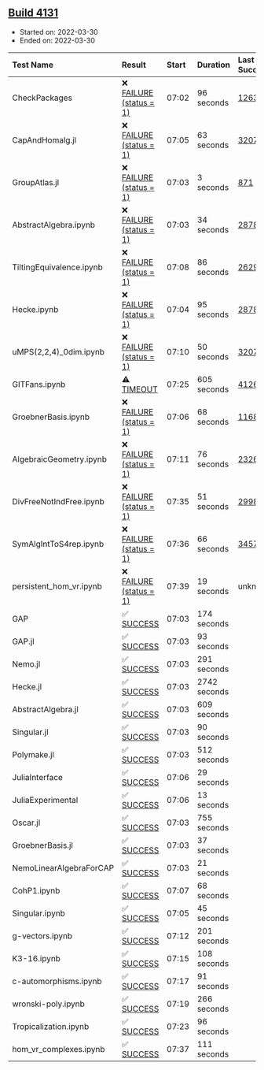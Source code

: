 ## [Build 4131](https://oscarci.mathematik.uni-kl.de/job/oscar-stable/4131/)

* Started on: 2022-03-30
* Ended on: 2022-03-30

| Test Name    | Result | Start | Duration | Last Success | First Failure |
|:-------------|:-------|:------|:---------|:-------------|:--------------|
| CheckPackages | ❌ [FAILURE (status = 1)](https://oscarci.mathematik.uni-kl.de/job/oscar-stable/4131/artifact/logs/build-4131/CheckPackages.log) | 07:02 | 96 seconds | [1263](https://oscarci.mathematik.uni-kl.de/job/oscar-stable/1263/) | [1264](https://oscarci.mathematik.uni-kl.de/job/oscar-stable/1264/) |
| CapAndHomalg.jl | ❌ [FAILURE (status = 1)](https://oscarci.mathematik.uni-kl.de/job/oscar-stable/4131/artifact/logs/build-4131/CapAndHomalg.jl.log) | 07:05 | 63 seconds | [3207](https://oscarci.mathematik.uni-kl.de/job/oscar-stable/3207/) | [3208](https://oscarci.mathematik.uni-kl.de/job/oscar-stable/3208/) |
| GroupAtlas.jl | ❌ [FAILURE (status = 1)](https://oscarci.mathematik.uni-kl.de/job/oscar-stable/4131/artifact/logs/build-4131/GroupAtlas.jl.log) | 07:03 | 3 seconds | [871](https://oscarci.mathematik.uni-kl.de/job/oscar-stable/871/) | [872](https://oscarci.mathematik.uni-kl.de/job/oscar-stable/872/) |
| AbstractAlgebra.ipynb | ❌ [FAILURE (status = 1)](https://oscarci.mathematik.uni-kl.de/job/oscar-stable/4131/artifact/logs/build-4131/AbstractAlgebra.ipynb.log) | 07:03 | 34 seconds | [2878](https://oscarci.mathematik.uni-kl.de/job/oscar-stable/2878/) | [2879](https://oscarci.mathematik.uni-kl.de/job/oscar-stable/2879/) |
| TiltingEquivalence.ipynb | ❌ [FAILURE (status = 1)](https://oscarci.mathematik.uni-kl.de/job/oscar-stable/4131/artifact/logs/build-4131/TiltingEquivalence.ipynb.log) | 07:08 | 86 seconds | [2629](https://oscarci.mathematik.uni-kl.de/job/oscar-stable/2629/) | [2630](https://oscarci.mathematik.uni-kl.de/job/oscar-stable/2630/) |
| Hecke.ipynb | ❌ [FAILURE (status = 1)](https://oscarci.mathematik.uni-kl.de/job/oscar-stable/4131/artifact/logs/build-4131/Hecke.ipynb.log) | 07:04 | 95 seconds | [2878](https://oscarci.mathematik.uni-kl.de/job/oscar-stable/2878/) | [2879](https://oscarci.mathematik.uni-kl.de/job/oscar-stable/2879/) |
| uMPS(2,2,4)_0dim.ipynb | ❌ [FAILURE (status = 1)](https://oscarci.mathematik.uni-kl.de/job/oscar-stable/4131/artifact/logs/build-4131/uMPS-2-2-4-_0dim.ipynb.log) | 07:10 | 50 seconds | [3207](https://oscarci.mathematik.uni-kl.de/job/oscar-stable/3207/) | [3208](https://oscarci.mathematik.uni-kl.de/job/oscar-stable/3208/) |
| GITFans.ipynb | ⚠ [TIMEOUT](https://oscarci.mathematik.uni-kl.de/job/oscar-stable/4131/artifact/logs/build-4131/GITFans.ipynb.log) | 07:25 | 605 seconds | [4126](https://oscarci.mathematik.uni-kl.de/job/oscar-stable/4126/) | [4127](https://oscarci.mathematik.uni-kl.de/job/oscar-stable/4127/) |
| GroebnerBasis.ipynb | ❌ [FAILURE (status = 1)](https://oscarci.mathematik.uni-kl.de/job/oscar-stable/4131/artifact/logs/build-4131/GroebnerBasis.ipynb.log) | 07:06 | 68 seconds | [1168](https://oscarci.mathematik.uni-kl.de/job/oscar-stable/1168/) | [1169](https://oscarci.mathematik.uni-kl.de/job/oscar-stable/1169/) |
| AlgebraicGeometry.ipynb | ❌ [FAILURE (status = 1)](https://oscarci.mathematik.uni-kl.de/job/oscar-stable/4131/artifact/logs/build-4131/AlgebraicGeometry.ipynb.log) | 07:11 | 76 seconds | [2326](https://oscarci.mathematik.uni-kl.de/job/oscar-stable/2326/) | [2327](https://oscarci.mathematik.uni-kl.de/job/oscar-stable/2327/) |
| DivFreeNotIndFree.ipynb | ❌ [FAILURE (status = 1)](https://oscarci.mathematik.uni-kl.de/job/oscar-stable/4131/artifact/logs/build-4131/DivFreeNotIndFree.ipynb.log) | 07:35 | 51 seconds | [2998](https://oscarci.mathematik.uni-kl.de/job/oscar-stable/2998/) | [2999](https://oscarci.mathematik.uni-kl.de/job/oscar-stable/2999/) |
| SymAlgIntToS4rep.ipynb | ❌ [FAILURE (status = 1)](https://oscarci.mathematik.uni-kl.de/job/oscar-stable/4131/artifact/logs/build-4131/SymAlgIntToS4rep.ipynb.log) | 07:36 | 66 seconds | [3457](https://oscarci.mathematik.uni-kl.de/job/oscar-stable/3457/) | [3458](https://oscarci.mathematik.uni-kl.de/job/oscar-stable/3458/) |
| persistent_hom_vr.ipynb | ❌ [FAILURE (status = 1)](https://oscarci.mathematik.uni-kl.de/job/oscar-stable/4131/artifact/logs/build-4131/persistent_hom_vr.ipynb.log) | 07:39 | 19 seconds | unknown | unknown |
| GAP | ✅ [SUCCESS](https://oscarci.mathematik.uni-kl.de/job/oscar-stable/4131/artifact/logs/build-4131/GAP.log) | 07:03 | 174 seconds |  |  |
| GAP.jl | ✅ [SUCCESS](https://oscarci.mathematik.uni-kl.de/job/oscar-stable/4131/artifact/logs/build-4131/GAP.jl.log) | 07:03 | 93 seconds |  |  |
| Nemo.jl | ✅ [SUCCESS](https://oscarci.mathematik.uni-kl.de/job/oscar-stable/4131/artifact/logs/build-4131/Nemo.jl.log) | 07:03 | 291 seconds |  |  |
| Hecke.jl | ✅ [SUCCESS](https://oscarci.mathematik.uni-kl.de/job/oscar-stable/4131/artifact/logs/build-4131/Hecke.jl.log) | 07:03 | 2742 seconds |  |  |
| AbstractAlgebra.jl | ✅ [SUCCESS](https://oscarci.mathematik.uni-kl.de/job/oscar-stable/4131/artifact/logs/build-4131/AbstractAlgebra.jl.log) | 07:03 | 609 seconds |  |  |
| Singular.jl | ✅ [SUCCESS](https://oscarci.mathematik.uni-kl.de/job/oscar-stable/4131/artifact/logs/build-4131/Singular.jl.log) | 07:03 | 90 seconds |  |  |
| Polymake.jl | ✅ [SUCCESS](https://oscarci.mathematik.uni-kl.de/job/oscar-stable/4131/artifact/logs/build-4131/Polymake.jl.log) | 07:03 | 512 seconds |  |  |
| JuliaInterface | ✅ [SUCCESS](https://oscarci.mathematik.uni-kl.de/job/oscar-stable/4131/artifact/logs/build-4131/JuliaInterface.log) | 07:06 | 29 seconds |  |  |
| JuliaExperimental | ✅ [SUCCESS](https://oscarci.mathematik.uni-kl.de/job/oscar-stable/4131/artifact/logs/build-4131/JuliaExperimental.log) | 07:06 | 13 seconds |  |  |
| Oscar.jl | ✅ [SUCCESS](https://oscarci.mathematik.uni-kl.de/job/oscar-stable/4131/artifact/logs/build-4131/Oscar.jl.log) | 07:03 | 755 seconds |  |  |
| GroebnerBasis.jl | ✅ [SUCCESS](https://oscarci.mathematik.uni-kl.de/job/oscar-stable/4131/artifact/logs/build-4131/GroebnerBasis.jl.log) | 07:03 | 37 seconds |  |  |
| NemoLinearAlgebraForCAP | ✅ [SUCCESS](https://oscarci.mathematik.uni-kl.de/job/oscar-stable/4131/artifact/logs/build-4131/NemoLinearAlgebraForCAP.log) | 07:03 | 21 seconds |  |  |
| CohP1.ipynb | ✅ [SUCCESS](https://oscarci.mathematik.uni-kl.de/job/oscar-stable/4131/artifact/logs/build-4131/CohP1.ipynb.log) | 07:07 | 68 seconds |  |  |
| Singular.ipynb | ✅ [SUCCESS](https://oscarci.mathematik.uni-kl.de/job/oscar-stable/4131/artifact/logs/build-4131/Singular.ipynb.log) | 07:05 | 45 seconds |  |  |
| g-vectors.ipynb | ✅ [SUCCESS](https://oscarci.mathematik.uni-kl.de/job/oscar-stable/4131/artifact/logs/build-4131/g-vectors.ipynb.log) | 07:12 | 201 seconds |  |  |
| K3-16.ipynb | ✅ [SUCCESS](https://oscarci.mathematik.uni-kl.de/job/oscar-stable/4131/artifact/logs/build-4131/K3-16.ipynb.log) | 07:15 | 108 seconds |  |  |
| c-automorphisms.ipynb | ✅ [SUCCESS](https://oscarci.mathematik.uni-kl.de/job/oscar-stable/4131/artifact/logs/build-4131/c-automorphisms.ipynb.log) | 07:17 | 91 seconds |  |  |
| wronski-poly.ipynb | ✅ [SUCCESS](https://oscarci.mathematik.uni-kl.de/job/oscar-stable/4131/artifact/logs/build-4131/wronski-poly.ipynb.log) | 07:19 | 266 seconds |  |  |
| Tropicalization.ipynb | ✅ [SUCCESS](https://oscarci.mathematik.uni-kl.de/job/oscar-stable/4131/artifact/logs/build-4131/Tropicalization.ipynb.log) | 07:23 | 96 seconds |  |  |
| hom_vr_complexes.ipynb | ✅ [SUCCESS](https://oscarci.mathematik.uni-kl.de/job/oscar-stable/4131/artifact/logs/build-4131/hom_vr_complexes.ipynb.log) | 07:37 | 111 seconds |  |  |
